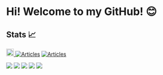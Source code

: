 # Hi! Welcome to my GitHub! 😊

## Stats :chart_with_upwards_trend:
<p align="left">
	<!--  GitHub	Profile views -->
  <a href="https://github.com/daichi2mori">
    <img height="20" src="https://komarev.com/ghpvc/?username=daichi2mori&color=lightgrey" />
  </a>
	<!--  GitHub follow -->
<!--   <a href="https://github.com/daichi2mori">
    <img height="20" src="https://img.shields.io/github/followers/daichi2mori?label=follow&logo=github&style=flat" />
  </a> -->
	<!-- 	Qiita posts -->
  <a href="https://qiita.com/daichi2mori"><img src="https://badgen.org/img/qiita/daichi2mori/articles?style=plastic" alt="Articles" /></a>
	<!-- 	Qiita contributions -->
<!--   <a href="http://qiita.com/daichi2mori">
    <img height="20" src="https://qiita-badge.apiapi.app/s/daichi2mori/contributions.svg" />
  </a> -->
	<!-- 	Zenn Articles -->
  <a href="https://zenn.dev/daichi2mori"><img src="https://badgen.org/img/zenn/daichi2mori/articles?style=plastic" alt="Articles" /></a>
	<!-- 	Zenn Books -->
<!-- 	<a href="https://zenn.dev/daichi2mori?tab=books"><img src="https://badgen.org/img/zenn/daichi2mori/books?style=plastic" alt="Books" /></a> -->
	<!-- 	Zenn Likes -->
<!-- 	<a href="https://zenn.dev/daichi2mori"><img src="https://badgen.org/img/zenn/daichi2mori/likes?style=plastic" alt="Likes" /></a> -->
</p>

![](http://github-profile-summary-cards.vercel.app/api/cards/profile-details?username=daichi2mori&theme=github)
![](http://github-profile-summary-cards.vercel.app/api/cards/repos-per-language?username=daichi2mori&theme=github)
![](http://github-profile-summary-cards.vercel.app/api/cards/most-commit-language?username=daichi2mori&theme=github)
![](http://github-profile-summary-cards.vercel.app/api/cards/stats?username=daichi2mori&theme=github)
![](http://github-profile-summary-cards.vercel.app/api/cards/productive-time?username=daichi2mori&theme=github&utcOffset=9)


<!--
**daichi2mori/daichi2mori** is a ✨ _special_ ✨ repository because its `README.md` (this file) appears on your GitHub profile.
 
Here are some ideas to get you started:

- 🔭 I’m currently working on ...
- 🌱 I’m currently learning ...
- 👯 I’m looking to collaborate on ...
- 🤔 I’m looking for help with ...
- 💬 Ask me about ...
- 📫 How to reach me: ...
- 😄 Pronouns: ...
- ⚡ Fun fact: ...
-->

